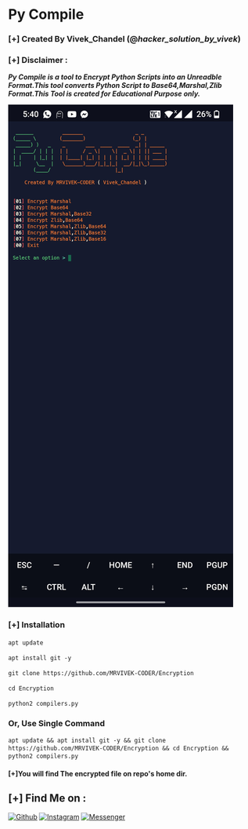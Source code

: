 # Py Compile
### [+] Created By Vivek_Chandel (@***hacker_solution_by_vivek***)
### [+] Disclaimer :
***Py Compile is a tool to Encrypt Python Scripts into an Unreadble Format.This tool converts Python Script to Base64,Marshal,Zlib Format.This Tool is created for Educational Purpose only.***

<img src="https://github.com/MRVIVEK-CODER/Encryption/blob/main/Screenshot_20210513-174036.jpg" alt="" border="0" />

### [+] Installation
```apt update```

```apt install git -y```

```git clone https://github.com/MRVIVEK-CODER/Encryption```

```cd Encryption```

```python2 compilers.py```

### Or, Use Single Command
```
apt update && apt install git -y && git clone https://github.com/MRVIVEK-CODER/Encryption && cd Encryption && python2 compilers.py
```

#### [+]You will find The encrypted file on repo's home dir.

## [+] Find Me on :
[![Github](https://img.shields.io/badge/Github-MRVIVEK--CODER-green?style=for-the-badge&logo=github)](https://github.com/MRVIVEK-CODER)
[![Instagram](https://img.shields.io/badge/IG-%40VIVEK--CHANDEL-red?style=for-the-badge&logo=instagram)](https://www.instagram.com/hacker_solution_by_vivek)
[![Messenger](https://img.shields.io/badge/Chat-Messenger-blue?style=for-the-badge&logo=messenger)](https://m.me/Vivek.chandel.420)
